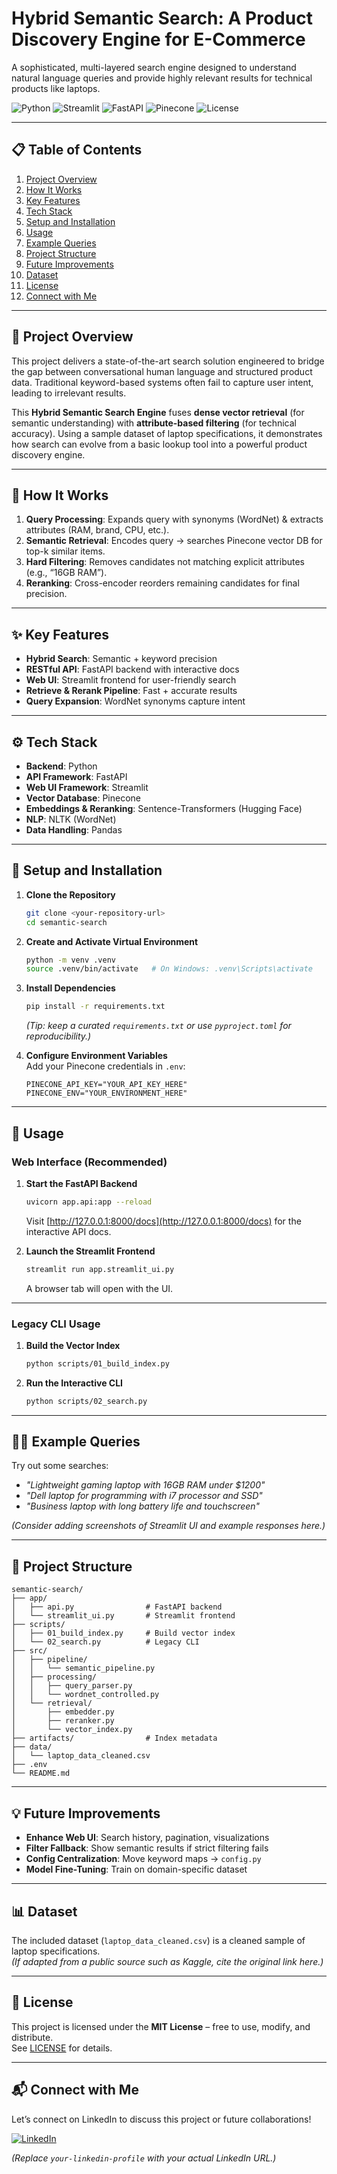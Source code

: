 # Hybrid Semantic Search: A Product Discovery Engine for E-Commerce

A sophisticated, multi-layered search engine designed to understand natural language queries and provide highly relevant results for technical products like laptops.

![Python](https://img.shields.io/badge/Python-3.10+-blue?style=for-the-badge&logo=python)
![Streamlit](https://img.shields.io/badge/Streamlit-UI-red?style=for-the-badge&logo=streamlit)
![FastAPI](https://img.shields.io/badge/FastAPI-API-green?style=for-the-badge&logo=fastapi)
![Pinecone](https://img.shields.io/badge/Pinecone-Vector_DB-orange?style=for-the-badge&logo=pinecone)
![License](https://img.shields.io/badge/License-MIT-purple?style=for-the-badge)

---

## 📋 Table of Contents
1. [Project Overview](#-project-overview)
2. [How It Works](#-how-it-works)
3. [Key Features](#-key-features)
4. [Tech Stack](#-tech-stack)
5. [Setup and Installation](#-setup-and-installation)
6. [Usage](#-usage)
7. [Example Queries](#-example-queries)
8. [Project Structure](#-project-structure)
9. [Future Improvements](#-future-improvements)
10. [Dataset](#-dataset)
11. [License](#-license)
12. [Connect with Me](#-connect-with-me)

---

## 🚀 Project Overview

This project delivers a state-of-the-art search solution engineered to bridge the gap between conversational human language and structured product data. Traditional keyword-based systems often fail to capture user intent, leading to irrelevant results.  

This **Hybrid Semantic Search Engine** fuses **dense vector retrieval** (for semantic understanding) with **attribute-based filtering** (for technical accuracy). Using a sample dataset of laptop specifications, it demonstrates how search can evolve from a basic lookup tool into a powerful product discovery engine.

---

## 🔎 How It Works

1. **Query Processing**: Expands query with synonyms (WordNet) & extracts attributes (RAM, brand, CPU, etc.).
2. **Semantic Retrieval**: Encodes query → searches Pinecone vector DB for top-k similar items.
3. **Hard Filtering**: Removes candidates not matching explicit attributes (e.g., “16GB RAM”).
4. **Reranking**: Cross-encoder reorders remaining candidates for final precision.

---

## ✨ Key Features

- **Hybrid Search**: Semantic + keyword precision  
- **RESTful API**: FastAPI backend with interactive docs  
- **Web UI**: Streamlit frontend for user-friendly search  
- **Retrieve & Rerank Pipeline**: Fast + accurate results  
- **Query Expansion**: WordNet synonyms capture intent  

---

## ⚙️ Tech Stack

- **Backend**: Python  
- **API Framework**: FastAPI  
- **Web UI Framework**: Streamlit  
- **Vector Database**: Pinecone  
- **Embeddings & Reranking**: Sentence-Transformers (Hugging Face)  
- **NLP**: NLTK (WordNet)  
- **Data Handling**: Pandas  

---

## 🔧 Setup and Installation

1. **Clone the Repository**
   ```bash
   git clone <your-repository-url>
   cd semantic-search
   ```

2. **Create and Activate Virtual Environment**
   ```bash
   python -m venv .venv
   source .venv/bin/activate   # On Windows: .venv\Scripts\activate
   ```

3. **Install Dependencies**
   ```bash
   pip install -r requirements.txt
   ```
   *(Tip: keep a curated `requirements.txt` or use `pyproject.toml` for reproducibility.)*

4. **Configure Environment Variables**  
   Add your Pinecone credentials in `.env`:
   ```env
   PINECONE_API_KEY="YOUR_API_KEY_HERE"
   PINECONE_ENV="YOUR_ENVIRONMENT_HERE"
   ```

---

## 🚀 Usage

### Web Interface (Recommended)

1. **Start the FastAPI Backend**
   ```bash
   uvicorn app.api:app --reload
   ```
   Visit [http://127.0.0.1:8000/docs](http://127.0.0.1:8000/docs) for the interactive API docs.

2. **Launch the Streamlit Frontend**
   ```bash
   streamlit run app.streamlit_ui.py
   ```
   A browser tab will open with the UI.

---

### Legacy CLI Usage

1. **Build the Vector Index**
   ```bash
   python scripts/01_build_index.py
   ```

2. **Run the Interactive CLI**
   ```bash
   python scripts/02_search.py
   ```

---

## 🧑‍💻 Example Queries

Try out some searches:

- *"Lightweight gaming laptop with 16GB RAM under $1200"*  
- *"Dell laptop for programming with i7 processor and SSD"*  
- *"Business laptop with long battery life and touchscreen"*  

*(Consider adding screenshots of Streamlit UI and example responses here.)*

---

## 📂 Project Structure

```
semantic-search/
├── app/
│   ├── api.py                # FastAPI backend
│   └── streamlit_ui.py       # Streamlit frontend
├── scripts/
│   ├── 01_build_index.py     # Build vector index
│   └── 02_search.py          # Legacy CLI
├── src/
│   ├── pipeline/
│   │   └── semantic_pipeline.py
│   ├── processing/
│   │   ├── query_parser.py
│   │   └── wordnet_controlled.py
│   └── retrieval/
│       ├── embedder.py
│       ├── reranker.py
│       └── vector_index.py
├── artifacts/                # Index metadata
├── data/
│   └── laptop_data_cleaned.csv
├── .env
└── README.md
```

---

## 💡 Future Improvements

- **Enhance Web UI**: Search history, pagination, visualizations  
- **Filter Fallback**: Show semantic results if strict filtering fails  
- **Config Centralization**: Move keyword maps → `config.py`  
- **Model Fine-Tuning**: Train on domain-specific dataset  

---

## 📊 Dataset

The included dataset (`laptop_data_cleaned.csv`) is a cleaned sample of laptop specifications.  
*(If adapted from a public source such as Kaggle, cite the original link here.)*  

---

## 📜 License

This project is licensed under the **MIT License** – free to use, modify, and distribute.  
See [LICENSE](LICENSE) for details.  

---

## 📬 Connect with Me

Let’s connect on LinkedIn to discuss this project or future collaborations!

[![LinkedIn](https://img.shields.io/badge/LinkedIn-Yashwanth-blue?style=for-the-badge&logo=linkedin)]([https://www.linkedin.com/in/your-linkedin-profile/](https://www.linkedin.com/in/yashwanth-kasarabada-ba4265258/))

*(Replace `your-linkedin-profile` with your actual LinkedIn URL.)*
